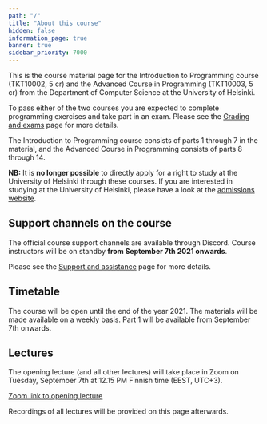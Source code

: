 ```yaml
---
path: "/"
title: "About this course"
hidden: false
information_page: true
banner: true
sidebar_priority: 7000
---
```


This is the course material page for the Introduction to Programming course (TKT10002, 5 cr) and the Advanced Course in Programming (TKT10003, 5 cr) from the Department of Computer Science at the University of Helsinki.

To pass either of the two courses you are expected to complete programming exercises and take part in an exam. Please see the [Grading and exams](/grading-and-exams) page for more details.

The Introduction to Programming course consists of parts 1 through 7 in the material, and the Advanced Course in Programming consists of parts 8 through 14.

**NB:** It is **no longer possible** to directly apply for a right to study at the University of Helsinki through these courses. If you are interested in studying at the University of Helsinki, please have a look at the [admissions website](https://www.helsinki.fi/en/admissions-and-education).

## Support channels on the course

The official course support channels are available through Discord. Course instructors will be on standby **from September 7th 2021 onwards**.

Please see the [Support and assistance](/support-and-assistance) page for more details.

## Timetable

The course will be open until the end of the year 2021. The materials will be made available on a weekly basis. Part 1 will be available from September 7th onwards.

## Lectures

The opening lecture (and all other lectures) will take place in Zoom on Tuesday, September 7th at 12.15 PM Finnish time (EEST, UTC+3).

[Zoom link to opening lecture](https://helsinki.zoom.us/j/61102130977)

Recordings of all lectures will be provided on this page afterwards.

<!---
## Luentotallenteet

Kurssilla ei normaalisti ole tarjolla luentoja. Osiin 2-12 liittyvät luentotallenteet onkin tehty syksyn 2020 kurssille. Asiasisältö on tätä kurssia vastaava, mutta tallenteilta mahdollisesti löytyvät huomautukset esimerkiksi tenttipäivämääriin tms. liittyen _eivät välttämättä pidä paikkaansa_!

<table>
  <thead>
    <tr>
      <td>Osa</td>
      <td>Luentotallenne</td>
    </tr>
  </th>
  <tbody>
    <tr>
      <td>Osa 1</td>
      <td>Ei tallennetta</td>
    </tr>
    <tr>
      <td>Osa 2</td>
      <td><a href="https://youtu.be/gZcI0czbylg">Luentotallenne</a></td>
    </tr>
    <tr>
      <td>Osa 3</td>
      <td><a href="https://youtu.be/mJlJkj0NkiM">Luentotallenne</a></td>
    </tr>
    <tr>
      <td>Osa 4</td>
      <td><a href="https://youtu.be/M-XHMppJfEY">Luentotallenne</a></td>
    </tr>
    <tr>
      <td>Osa 5</td>
      <td><a href="https://youtu.be/5HWPcbuaf9s">Luentotallenne</a></td>
    </tr>
    <tr>
      <td>Osa 6</td>
      <td><a href="https://youtu.be/NHiwpaDfpxs">Luentotallenne</a></td>
    </tr>
    <tr>
      <td>Osa 7</td>
      <td><a href="https://youtu.be/fHyT49qAwkk">Luentotallenne</a></td>
    </tr>
    <tr>
      <td>Osa 8</td>
      <td><a href="https://youtu.be/r5q6TMIqp-E">Luentotallenne</a></td>
    </tr>
    <tr>
      <td>Osa 9</td>
      <td><a href="https://youtu.be/HviJ-J5IXEo">Luentotallenne</a></td>
    </tr>
    <tr>
      <td>Osa 10</td>
      <td><a href="https://youtu.be/6fS8G5J7Dy4">Luentotallenne</a></td>
    </tr>
    <tr>
      <td>Osa 11</td>
      <td><a href="https://youtu.be/Sw6WogqFjp8">Luentotallenne</a></td>
    </tr>
    <tr>
      <td>Osa 12</td>
      <td><a href="https://youtu.be/23QDGaZVk4M">Luentotallenne</a></td>
    </tr>
    <tr>
      <td>Osa 13</td>
      <td>Ei tallennetta</td>
    </tr>
    <tr>
      <td>Osa 14</td>
      <td>Ei tallennetta</td>
    </tr>
  </tbody>
</table>
-->
